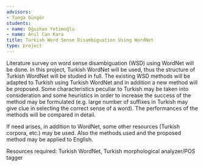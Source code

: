 ```yaml
---
advisors:
- Tunga Güngör
students:
- name: Oğuzhan Yetimoğlu
- name: Anıl Can Kara
title: Turkish Word Sense Disambiguation Using WordNet
type: project
---
```


Literature survey on word sense disambiguation (WSD) using WordNet will be done. In this project, Turkish WordNet will be used, thus the structure of Turkish WordNet will be studied in full. The existing WSD methods will be adapted to Turkish using Turkish WordNet and in addition a new method will be proposed. Some characteristics peculiar to Turkish may be taken into consideration and some heuristics in order to increase the success of the method may be formulated (e.g. large number of suffixes in Turkish may give clue in selecting the correct sense of a word). The performances of the methods will be compared in detail.


If need arises, in addition to WordNet, some other resources (Turkish corpora, etc.) may be used. Also the methods used and the proposed method may be applied to English.


Resources required: Turkish WordNet, Turkish morphological analyzer/POS tagger